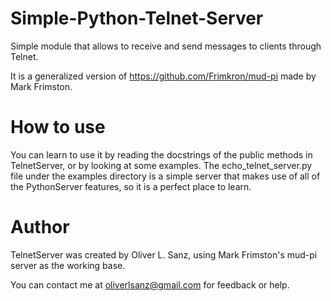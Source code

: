 # Simple-Python-Telnet-Server
Simple module that allows to receive and send messages to clients through Telnet.

It is a generalized version of https://github.com/Frimkron/mud-pi made by 
Mark Frimston.

# How to use
You can learn to use it by reading the docstrings of the public methods
in TelnetServer, or by looking at some examples. The echo_telnet_server.py file 
under the examples directory is a simple server that makes use of all of the 
PythonServer features, so it is a perfect place to learn.

# Author
TelnetServer was created by Oliver L. Sanz, using Mark Frimston's mud-pi server
as the working base.

You can contact me at oliverlsanz@gmail.com for feedback or help.
